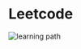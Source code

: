 # Leetcode

![learning path](https://leetcode.com/explore/learn/card/Figures/Beginners_Guide/explore_track_map_2/explore_card_track.png)
